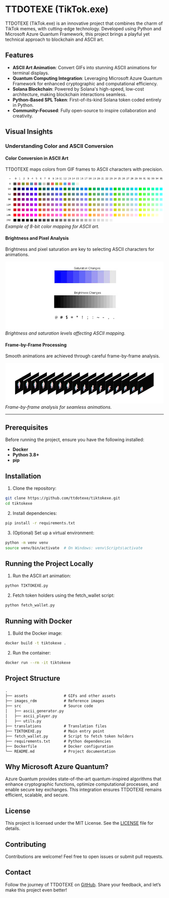 # TTDOTEXE (TikTok.exe)

TTDOTEXE (TikTok.exe) is an innovative project that combines the charm of TikTok memes, with cutting-edge technology. Developed using Python and Microsoft Azure Quantum Framework, this project brings a playful yet technical approach to blockchain and ASCII art.

## Features

- **ASCII Art Animation**: Convert GIFs into stunning ASCII animations for terminal displays.
- **Quantum Computing Integration**: Leveraging Microsoft Azure Quantum Framework for enhanced cryptographic and computational efficiency.
- **Solana Blockchain**: Powered by Solana's high-speed, low-cost architecture, making blockchain interactions seamless.
- **Python-Based SPL Token**: First-of-its-kind Solana token coded entirely in Python.
- **Community-Focused**: Fully open-source to inspire collaboration and creativity.

## Visual Insights

### Understanding Color and ASCII Conversion

#### Color Conversion in ASCII Art
TTDOTEXE maps colors from GIF frames to ASCII characters with precision.

![8-bit Color Table](./images_rdm/8-bit_color_table.png)
*Example of 8-bit color mapping for ASCII art.*

#### Brightness and Pixel Analysis
Brightness and pixel saturation are key to selecting ASCII characters for animations.

![Brightness and Saturation Analysis](./images_rdm/imgBrightnes.png)
*Brightness and saturation levels affecting ASCII mapping.*

#### Frame-by-Frame Processing
Smooth animations are achieved through careful frame-by-frame analysis.

![Frame Processing](./images_rdm/imgVideoFrames.png)
*Frame-by-frame analysis for seamless animations.*

---

## Prerequisites

Before running the project, ensure you have the following installed:

- **Docker**
- **Python 3.8+**
- **pip**

## Installation

1. Clone the repository:

```bash
git clone https://github.com/ttdotexe/tiktokexe.git
cd tiktokexe
```

2. Install dependencies:

```bash
pip install -r requirements.txt
```

3. (Optional) Set up a virtual environment:

```bash
python -m venv venv
source venv/bin/activate  # On Windows: venv\Scripts\activate
```

## Running the Project Locally

1. Run the ASCII art animation:

```bash
python TIKTOKEXE.py
```

2. Fetch token holders using the fetch_wallet script:

```bash
python fetch_wallet.py
```

## Running with Docker

1. Build the Docker image:

```bash
docker build -t tiktokexe .
```

2. Run the container:

```bash
docker run --rm -it tiktokexe
```

## Project Structure

```plaintext
.
├── assets                # GIFs and other assets
├── images_rdm            # Reference images
├── src                   # Source code
│   ├── ascii_generator.py
│   ├── ascii_player.py
│   ├── utils.py
├── translations          # Translation files
├── TIKTOKEXE.py          # Main entry point
├── fetch_wallet.py       # Script to fetch token holders
├── requirements.txt      # Python dependencies
├── Dockerfile            # Docker configuration
└── README.md             # Project documentation
```

## Why Microsoft Azure Quantum?

Azure Quantum provides state-of-the-art quantum-inspired algorithms that enhance cryptographic functions, optimize computational processes, and enable secure key exchanges. This integration ensures TTDOTEXE remains efficient, scalable, and secure.

## License

This project is licensed under the MIT License. See the [LICENSE](LICENSE) file for details.

## Contributing

Contributions are welcome! Feel free to open issues or submit pull requests.

## Contact

Follow the journey of TTDOTEXE on [GitHub](https://github.com/ttdotexe/tiktokexe). Share your feedback, and let’s make this project even better!